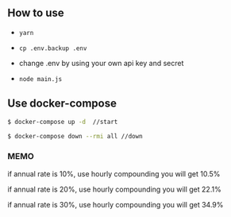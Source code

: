 ## How to use

- `yarn`

- `cp .env.backup .env`
- change .env by using your own api key and secret

- `node main.js`

## Use docker-compose

``` bash
$ docker-compose up -d  //start  
```

``` bash
$ docker-compose down --rmi all //down  
```

### MEMO

if annual rate is 10%, use hourly compounding you will get 10.5%

if annual rate is 20%, use hourly compounding you will get 22.1%

if annual rate is 30%, use hourly compounding you will get 34.9%
